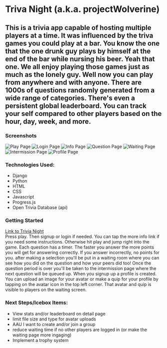 # Triva Night (a.k.a. projectWolverine)
This is a trivia app capable of hosting multiple players at a time. It was influenced by the triva games you could play at a bar. You know the one that the one drunk guy plays by himself at the end of the bar while nursing his beer. Yeah that one. We all enjoy playing those games just as much as the lonely guy. Well now you can play from anywhere and with anyone. There are 1000s of questions randomly generated from a wide range of categories. There's even a persistent global leaderboard. You can track your self compared to other players based on the hour, day, week, and more.
---
### Screenshots
![Play Page](main_app/static/imgs/play-screen.png) ![Login Page](main_app/static/imgs/login-page.png) ![Info Page](main_app/static/imgs/info-screen.png)
![Question Page](main_app/static/imgs/question-page.png) ![Waiting Page](main_app/static/imgs/waiting-page.png) ![Intermission Page](main_app/static/imgs/intermission-page.png)
![Profile Page](main_app/static/imgs/detail-page.png)

### Technologies Used:
- Django
- Python
- HTML
- CSS
- Javascript
- Progress.js
- Open Trivia Database (api)

### Getting Started
[Link to Trivia Night](http://project-wolverine.herokuapp.com/)  
Press play. Then signup or login if needed. You can tap the more info link if you need some instructions. Otherwise hit play and jump right into the game. Each question has a timer. The faster you answer the more points you will get for answering correctly. If you answer incorrectly, no points for you. after making a selection you'll be put in a waiting room where you can see how you did on the question and how your peers did too! Once the question period is over you'll be taken to the intermission page where the next question will be queued up. When you signup up a profile is created. You can upload an image for your avatar or make a quip for your profile by tapping on the avatar icon in the top left corner. That avatar and quip is visible to players on the waiting screen.

### Next Steps/Icebox Items:
- View stats and/or leaderboard on detail page
- limit file size and type for avatar uploads
- AAU I want to create and/or join a group
- reduce waiting time if no other players are logged in (or make the waiting page more ingaging)
- Implement a trophy system
